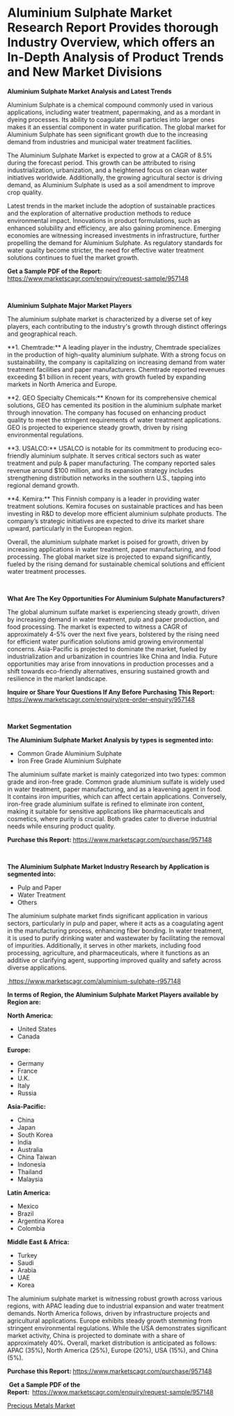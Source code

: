 <p><h1>Aluminium Sulphate Market Research Report Provides thorough Industry Overview, which offers an In-Depth Analysis of Product Trends and New Market Divisions</h1></p><p><strong>Aluminium Sulphate Market Analysis and Latest Trends</strong></p>
<p><p>Aluminium Sulphate is a chemical compound commonly used in various applications, including water treatment, papermaking, and as a mordant in dyeing processes. Its ability to coagulate small particles into larger ones makes it an essential component in water purification. The global market for Aluminium Sulphate has seen significant growth due to the increasing demand from industries and municipal water treatment facilities.</p><p>The Aluminium Sulphate Market is expected to grow at a CAGR of 8.5% during the forecast period. This growth can be attributed to rising industrialization, urbanization, and a heightened focus on clean water initiatives worldwide. Additionally, the growing agricultural sector is driving demand, as Aluminium Sulphate is used as a soil amendment to improve crop quality.</p><p>Latest trends in the market include the adoption of sustainable practices and the exploration of alternative production methods to reduce environmental impact. Innovations in product formulations, such as enhanced solubility and efficiency, are also gaining prominence. Emerging economies are witnessing increased investments in infrastructure, further propelling the demand for Aluminium Sulphate. As regulatory standards for water quality become stricter, the need for effective water treatment solutions continues to fuel the market growth.</p></p>
<p><strong>Get a Sample PDF of the Report:&nbsp;</strong> <a href="https://www.marketscagr.com/enquiry/request-sample/957148?utm_campaign=3561&utm_medium=2&utm_source=Github&utm_content=ia&utm_term=02042025&utm_id=aluminium-sulphate">https://www.marketscagr.com/enquiry/request-sample/957148</a></p>
<p>&nbsp;</p>
<p><strong>Aluminium Sulphate Major Market Players</strong></p>
<p><p>The aluminium sulphate market is characterized by a diverse set of key players, each contributing to the industry's growth through distinct offerings and geographical reach. </p><p>**1. Chemtrade:** A leading player in the industry, Chemtrade specializes in the production of high-quality aluminium sulphate. With a strong focus on sustainability, the company is capitalizing on increasing demand from water treatment facilities and paper manufacturers. Chemtrade reported revenues exceeding $1 billion in recent years, with growth fueled by expanding markets in North America and Europe.</p><p>**2. GEO Specialty Chemicals:** Known for its comprehensive chemical solutions, GEO has cemented its position in the aluminium sulphate market through innovation. The company has focused on enhancing product quality to meet the stringent requirements of water treatment applications. GEO is projected to experience steady growth, driven by rising environmental regulations.</p><p>**3. USALCO:** USALCO is notable for its commitment to producing eco-friendly aluminium sulphate. It serves critical sectors such as water treatment and pulp & paper manufacturing. The company reported sales revenue around $100 million, and its expansion strategy includes strengthening distribution networks in the southern U.S., tapping into regional demand growth.</p><p>**4. Kemira:** This Finnish company is a leader in providing water treatment solutions. Kemira focuses on sustainable practices and has been investing in R&D to develop more efficient aluminium sulphate products. The company’s strategic initiatives are expected to drive its market share upward, particularly in the European region.</p><p>Overall, the aluminium sulphate market is poised for growth, driven by increasing applications in water treatment, paper manufacturing, and food processing. The global market size is projected to expand significantly, fueled by the rising demand for sustainable chemical solutions and efficient water treatment processes.</p></p>
<p>&nbsp;</p>
<p><strong>What Are The Key Opportunities For Aluminium Sulphate Manufacturers?</strong></p>
<p><p>The global aluminum sulfate market is experiencing steady growth, driven by increasing demand in water treatment, pulp and paper production, and food processing. The market is expected to witness a CAGR of approximately 4-5% over the next five years, bolstered by the rising need for efficient water purification solutions amid growing environmental concerns. Asia-Pacific is projected to dominate the market, fueled by industrialization and urbanization in countries like China and India. Future opportunities may arise from innovations in production processes and a shift towards eco-friendly alternatives, ensuring sustained growth and resilience in the market landscape.</p></p>
<p><strong>Inquire or Share Your Questions If Any Before Purchasing This Report:</strong> <a href="https://www.marketscagr.com/enquiry/pre-order-enquiry/957148?utm_campaign=3561&utm_medium=2&utm_source=Github&utm_content=ia&utm_term=02042025&utm_id=aluminium-sulphate">https://www.marketscagr.com/enquiry/pre-order-enquiry/957148</a></p>
<p>&nbsp;</p>
<p><strong>Market Segmentation</strong></p>
<p><strong>The Aluminium Sulphate Market Analysis by types is segmented into:</strong></p>
<p><ul><li>Common Grade Aluminium Sulphate</li><li>Iron Free Grade Aluminium Sulphate</li></ul></p>
<p><p>The aluminium sulfate market is mainly categorized into two types: common grade and iron-free grade. Common grade aluminium sulfate is widely used in water treatment, paper manufacturing, and as a leavening agent in food. It contains iron impurities, which can affect certain applications. Conversely, iron-free grade aluminium sulfate is refined to eliminate iron content, making it suitable for sensitive applications like pharmaceuticals and cosmetics, where purity is crucial. Both grades cater to diverse industrial needs while ensuring product quality.</p></p>
<p><strong>Purchase this Report:&nbsp;</strong><a href="https://www.marketscagr.com/purchase/957148?utm_campaign=3561&utm_medium=2&utm_source=Github&utm_content=ia&utm_term=02042025&utm_id=aluminium-sulphate">https://www.marketscagr.com/purchase/957148</a></p>
<p>&nbsp;</p>
<p><strong>The Aluminium Sulphate Market Industry Research by Application is segmented into:</strong></p>
<p><ul><li>Pulp and Paper</li><li>Water Treatment</li><li>Others</li></ul></p>
<p><p>The aluminium sulphate market finds significant application in various sectors, particularly in pulp and paper, where it acts as a coagulating agent in the manufacturing process, enhancing fiber bonding. In water treatment, it is used to purify drinking water and wastewater by facilitating the removal of impurities. Additionally, it serves in other markets, including food processing, agriculture, and pharmaceuticals, where it functions as an additive or clarifying agent, supporting improved quality and safety across diverse applications.</p></p>
<p><a href="https://www.marketscagr.com/aluminium-sulphate-r957148?utm_campaign=3561&utm_medium=2&utm_source=Github&utm_content=ia&utm_term=02042025&utm_id=aluminium-sulphate">&nbsp;https://www.marketscagr.com/aluminium-sulphate-r957148</a></p>
<p><strong>In terms of Region, the Aluminium Sulphate Market Players available by Region are:</strong></p>
<p>
    <p> <strong> North America: </strong>
        <ul>
            <li>United States</li>
            <li>Canada</li>
        </ul>
        </p> 
    <p> <strong> Europe: </strong>
        <ul>
            <li>Germany</li>
            <li>France</li>
            <li>U.K.</li>
            <li>Italy</li>
            <li>Russia</li>
        </ul>
        </p> 
    <p> <strong> Asia-Pacific: </strong>
        <ul>
            <li>China</li>
            <li>Japan</li>
            <li>South Korea</li>
            <li>India</li>
            <li>Australia</li>
            <li>China Taiwan</li>
            <li>Indonesia</li>
            <li>Thailand</li>
            <li>Malaysia</li>
        </ul>
        </p> 
    <p> <strong> Latin America: </strong>
        <ul>
            <li>Mexico</li>
            <li>Brazil</li>
            <li>Argentina Korea</li>
            <li>Colombia</li>
        </ul>
        </p> 
    <p> <strong> Middle East & Africa: </strong>
        <ul>
            <li>Turkey</li>
            <li>Saudi</li>
            <li>Arabia</li>
            <li>UAE</li>
            <li>Korea</li>
        </ul>
    </p>
    </p>
<p><p>The aluminium sulphate market is witnessing robust growth across various regions, with APAC leading due to industrial expansion and water treatment demands. North America follows, driven by infrastructure projects and agricultural applications. Europe exhibits steady growth stemming from stringent environmental regulations. While the USA demonstrates significant market activity, China is projected to dominate with a share of approximately 40%. Overall, market distribution is anticipated as follows: APAC (35%), North America (25%), Europe (20%), USA (15%), and China (5%).</p></p>
<p><strong>Purchase this Report: </strong><a href="https://www.marketscagr.com/purchase/957148?utm_campaign=3561&utm_medium=2&utm_source=Github&utm_content=ia&utm_term=02042025&utm_id=aluminium-sulphate">https://www.marketscagr.com/purchase/957148</a></p>
<p>&nbsp;<strong>Get a Sample PDF of the Report:&nbsp;&nbsp;</strong><a href="https://www.marketscagr.com/enquiry/request-sample/957148?utm_campaign=3561&utm_medium=2&utm_source=Github&utm_content=ia&utm_term=02042025&utm_id=aluminium-sulphate">https://www.marketscagr.com/enquiry/request-sample/957148</a></p>
<p><strong></strong></p>
<p><p><a href="https://github.com/baatetoshda/Market-Research-Report-List-1/blob/main/precious-metals-market.md?utm_campaign=3561&utm_medium=2&utm_source=Github&utm_content=ia&utm_term=02042025&utm_id=aluminium-sulphate">Precious Metals Market</a></p></p>